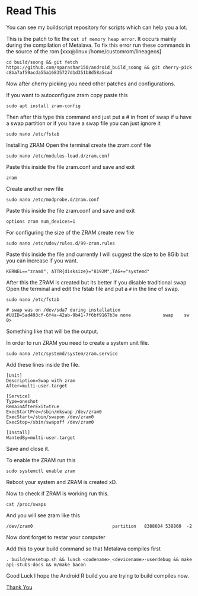 # Read This
You can see my buildscript repository for scripts which can help you a lot.

This is the patch to fix the `out of memory heap error`.
It occurs mainly during the compilation of Metalava.
To fix this error run these commands in the source of the rom [xxx@linux:/home/customrom/lineageos]
  
    cd build/soong && git fetch https://github.com/nparashar150/android_build_soong && git cherry-pick c8ba7af59acda55a16835727d1d351b8d58a5ca4
    
Now after cherry picking you need other patches and configurations.

If you want to autoconfigure zram copy paste this

    sudo apt install zram-config
    
Then after this type this command and just put a # in front of swap if u have a swap partition or if you have a swap file you can just ignore it

    sudo nano /etc/fstab

Installing ZRAM
    Open the terminal create the zram.conf file 
    
    sudo nano /etc/modules-load.d/zram.conf
        
   Paste this inside the file zram.conf and save and exit 
        
    zram
    
   Create another new file 
    
    sudo nano /etc/modprobe.d/zram.conf
       
   Paste this inside the file zram.conf and save and exit
    
    options zram num_devices=1
        
   For configuring the size of the ZRAM create new file
        
    sudo nano /etc/udev/rules.d/99-zram.rules
        
   Paste this inside the file and currently I will suggest the size to be 8Gib but you can increase if you want.
        
    KERNEL=="zram0", ATTR{disksize}="8192M",TAG+="systemd"
        

After this the ZRAM is created but its better if you disable traditional swap
    Open the terminal and edit the fstab file and put a `#` in the line of swap.
      
    sudo nano /etc/fstab
      
    # swap was on /dev/sda7 during installation
    #UUID=5ad493cf-6f4a-42ab-9b41-7f6bf9167b3e none            swap    sw              0>
 
   Something like that will be the output.

In order to run ZRAM you need to create a system unit file.

    sudo nano /etc/systemd/system/zram.service
    
Add these lines inside the file.

    [Unit]
    Description=Swap with zram
    After=multi-user.target

    [Service]
    Type=oneshot 
    RemainAfterExit=true
    ExecStartPre=/sbin/mkswap /dev/zram0
    ExecStart=/sbin/swapon /dev/zram0
    ExecStop=/sbin/swapoff /dev/zram0

    [Install]
    WantedBy=multi-user.target
    
Save and close it.

To enable the ZRAM run this

    sudo systemctl enable zram

Reboot your system and ZRAM is created xD.

Now to check if ZRAM is working run this.

    cat /proc/swaps
    
And you will see zram like this

    /dev/zram0                              partition	8388604	538860	-2
    
Now dont forget to restar your computer    

Add this to your build command so that Metalava compiles first

    . build/envsetup.sh && lunch <codename>_<devicename>-userdebug && make api-stubs-docs && m/make bacon

Good Luck I hope the Android R build you are trying to build compiles now. 



[Thank You](https://github.com/gigabyte-1000)
